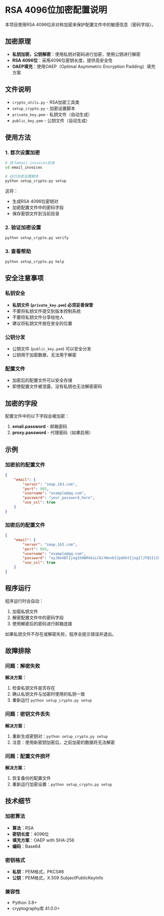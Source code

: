 # RSA 4096位加密配置说明

本项目使用RSA 4096位非对称加密来保护配置文件中的敏感信息（密码字段）。

## 加密原理

- **私钥加密，公钥解密**：使用私钥对密码进行加密，使用公钥进行解密
- **RSA 4096位**：采用4096位密钥长度，提供高安全性
- **OAEP填充**：使用OAEP（Optimal Asymmetric Encryption Padding）填充方案

## 文件说明

- `crypto_utils.py` - RSA加密工具类
- `setup_crypto.py` - 加密设置脚本
- `private_key.pem` - 私钥文件（自动生成）
- `public_key.pem` - 公钥文件（自动生成）

## 使用方法

### 1. 首次设置加密

```bash
# 进入email_invoices目录
cd email_invoices

# 运行加密设置脚本
python setup_crypto.py setup
```

这将：
- 生成RSA 4096位密钥对
- 加密配置文件中的密码字段
- 保存密钥文件到当前目录

### 2. 验证加密设置

```bash
python setup_crypto.py verify
```

### 3. 查看帮助

```bash
python setup_crypto.py help
```

## 安全注意事项

### 私钥安全
- **私钥文件 (`private_key.pem`) 必须妥善保管**
- 不要将私钥文件提交到版本控制系统
- 不要将私钥文件分享给他人
- 建议将私钥文件放在安全的位置

### 公钥分发
- 公钥文件 (`public_key.pem`) 可以安全分发
- 公钥用于加密数据，无法用于解密

### 配置文件
- 加密后的配置文件可以安全存储
- 即使配置文件被泄露，没有私钥也无法解密密码

## 加密的字段

配置文件中的以下字段会被加密：

1. **email.password** - 邮箱密码
2. **proxy.password** - 代理密码（如果启用）

## 示例

### 加密前的配置文件
```json
{
    "email": {
        "server": "imap.163.com",
        "port": 993,
        "username": "example@qq.com",
        "password": "your_password_here",
        "use_ssl": true
    }
}
```

### 加密后的配置文件
```json
{
    "email": {
        "server": "imap.163.com",
        "port": 993,
        "username": "example@qq.com",
        "password": "eyJ0eXBlIjogIk9BRVAiLCAiYWxnb3JpdGhtIjogIlJTQSIsICJrZXlfc2l6ZSI6IDQwOTYsICJkYXRhIjogImxvbmdfZW5jcnlwdGVkX3N0cmluZ19oZXJlIn0=",
        "use_ssl": true
    }
}
```

## 程序运行

程序运行时会自动：
1. 加载私钥文件
2. 解密配置文件中的密码字段
3. 使用解密后的密码进行邮箱连接

如果私钥文件不存在或解密失败，程序会提示错误并退出。

## 故障排除

### 问题：解密失败
**解决方案：**
1. 检查私钥文件是否存在
2. 确认私钥文件与加密时使用的私钥一致
3. 重新运行 `python setup_crypto.py setup`

### 问题：密钥文件丢失
**解决方案：**
1. 重新生成密钥对：`python setup_crypto.py setup`
2. 注意：使用新密钥加密后，之前加密的数据将无法解密

### 问题：配置文件损坏
**解决方案：**
1. 恢复备份的配置文件
2. 重新运行加密设置：`python setup_crypto.py setup`

## 技术细节

### 加密算法
- **算法**：RSA
- **密钥长度**：4096位
- **填充方案**：OAEP with SHA-256
- **编码**：Base64

### 密钥格式
- **私钥**：PEM格式，PKCS#8
- **公钥**：PEM格式，X.509 SubjectPublicKeyInfo

### 兼容性
- Python 3.8+
- cryptography库 41.0.0+ 